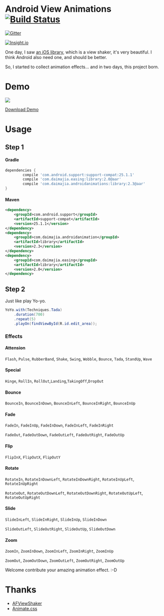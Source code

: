 # Android View Animations [![Build Status](https://travis-ci.org/daimajia/AndroidViewAnimations.svg)](https://travis-ci.org/daimajia/AndroidViewAnimations)

[![Gitter](https://badges.gitter.im/Join%20Chat.svg)](https://gitter.im/daimajia/AndroidViewAnimations?utm_source=badge&utm_medium=badge&utm_campaign=pr-badge&utm_content=badge)


[![Insight.io](https://insight.io/repoBadge/github.com/daimajia/AndroidViewAnimations)](https://insight.io/github.com/daimajia/AndroidViewAnimations)

One day, I saw [an iOS library](https://github.com/ArtFeel/AFViewShaker), which is a view shaker, it's very beautiful. I think Android also need one, and should be better.

So, I started to collect animation effects... and in two days, this project born.

# Demo

![](http://ww3.sinaimg.cn/mw690/610dc034gw1ej75mi2w77g20c30jb4qr.gif)

[Download Demo](https://github.com/daimajia/AndroidViewAnimations/releases/download/v1.1.2/AndroidViewAnimations-1.1.2.apk)
# Usage

## Step 1

#### Gradle
```groovy
dependencies {
        compile 'com.android.support:support-compat:25.1.1'
        compile 'com.daimajia.easing:library:2.0@aar'
        compile 'com.daimajia.androidanimations:library:2.3@aar'
}
```
#### Maven

```xml
<dependency>
    <groupId>com.android.support</groupId>
    <artifactId>support-compat</artifactId>
    <version>25.1.1</version>
</dependency>
<dependency>
    <groupId>com.daimajia.androidanimation</groupId>
    <artifactId>library</artifactId>
    <version>2.3</version>
</dependency>
<dependency>
    <groupId>com.daimajia.easing</groupId>
    <artifactId>library</artifactId>
    <version>2.0</version>
</dependency>
```

## Step 2

Just like play Yo-yo.

```java
YoYo.with(Techniques.Tada)
    .duration(700)
    .repeat(5)
    .playOn(findViewById(R.id.edit_area));
```

### Effects
#### Attension
`Flash`, `Pulse`, `RubberBand`, `Shake`, `Swing`, `Wobble`, `Bounce`, `Tada`, `StandUp`, `Wave`

#### Special
`Hinge`, `RollIn`, `RollOut`,`Landing`,`TakingOff`,`DropOut`

#### Bounce
`BounceIn`, `BounceInDown`, `BounceInLeft`, `BounceInRight`, `BounceInUp`

#### Fade
`FadeIn`, `FadeInUp`, `FadeInDown`, `FadeInLeft`, `FadeInRight`

`FadeOut`, `FadeOutDown`, `FadeOutLeft`, `FadeOutRight`, `FadeOutUp`

#### Flip
`FlipInX`, `FlipOutX`, `FlipOutY`

#### Rotate
`RotateIn`, `RotateInDownLeft`, `RotateInDownRight`, `RotateInUpLeft`, `RotateInUpRight`

`RotateOut`, `RotateOutDownLeft`, `RotateOutDownRight`, `RotateOutUpLeft`, `RotateOutUpRight`

#### Slide
`SlideInLeft`, `SlideInRight`, `SlideInUp`, `SlideInDown`

`SlideOutLeft`, `SlideOutRight`, `SlideOutUp`, `SlideOutDown`

#### Zoom
`ZoomIn`, `ZoomInDown`, `ZoomInLeft`, `ZoomInRight`, `ZoomInUp`

`ZoomOut`, `ZoomOutDown`, `ZoomOutLeft`, `ZoomOutRight`, `ZoomOutUp`

Welcome contribute your amazing animation effect. :-D

# Thanks

- [AFViewShaker](https://github.com/ArtFeel/AFViewShaker)
- [Animate.css](https://github.com/daneden/animate.css)
